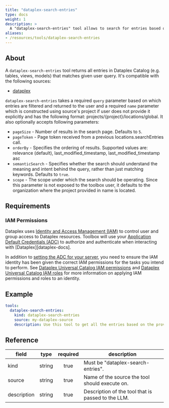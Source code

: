 ```yaml
---
title: "dataplex-search-entries"
type: docs
weight: 1
description: > 
  A "dataplex-search-entries" tool allows to search for entries based on the provided query.
aliases:
- /resources/tools/dataplex-search-entries
---
```


## About

A `dataplex-search-entries` tool returns all entries in Dataplex Catalog (e.g. tables, views, models) that matches given user query.
It's compatible with the following sources:

- [dataplex](../sources/dataplex.md)

`dataplex-search-entries` takes a required `query` parameter based on which entries are 
filtered and returned to the user and a required `name` parameter which is constructed using source's project if user does not provide it explicitly and has the following format: projects/{project}/locations/global. It also optionally accepts following parameters:
  - `pageSize` - Number of results in the search page. Defaults to `5`.
  - `pageToken` - Page token received from a previous locations.searchEntries call.
  - `orderBy` - Specifies the ordering of results. Supported values are: relevance (default), last_modified_timestamp, last_modified_timestamp asc
  - `semanticSearch` - Specifies whether the search should understand the meaning and intent behind the query, rather than just matching keywords. Defaults to `true`.
  - `scope` - The scope under which the search should be operating. Since this parameter is not exposed to the toolbox user, it defaults to the organization where the project provided in name is located.

## Requirements

### IAM Permissions

Dataplex uses [Identity and Access Management (IAM)][iam-overview] to control
user and group access to Dataplex resources. Toolbox will use your 
[Application Default Credentials (ADC)][adc] to authorize and authenticate when 
interacting with [Dataplex][dataplex-docs].

In addition to [setting the ADC for your server][set-adc], you need to ensure
the IAM identity has been given the correct IAM permissions for the tasks you
intend to perform. See [Dataplex Universal Catalog IAM permissions][iam-permissions] 
and [Dataplex Universal Catalog IAM roles][iam-roles] for more information on
applying IAM permissions and roles to an identity.

[iam-overview]: https://cloud.google.com/dataplex/docs/iam-and-access-control
[adc]: https://cloud.google.com/docs/authentication#adc
[set-adc]: https://cloud.google.com/docs/authentication/provide-credentials-adc
[iam-permissions]: https://cloud.google.com/dataplex/docs/iam-permissions
[iam-roles]: https://cloud.google.com/dataplex/docs/iam-roles

## Example

```yaml
tools:
  dataplex-search-entries:
    kind: dataplex-search-entries
    source: my-dataplex-source
    description: Use this tool to get all the entries based on the provided query.
```

## Reference

| **field**   |                  **type**                  | **required** | **description**                                                                                  |
|-------------|:------------------------------------------:|:------------:|--------------------------------------------------------------------------------------------------|
| kind        |                   string                   |     true     | Must be "dataplex-search-entries".                                                               |
| source      |                   string                   |     true     | Name of the source the tool should execute on.                                                   |
| description |                   string                   |     true     | Description of the tool that is passed to the LLM.                                               |